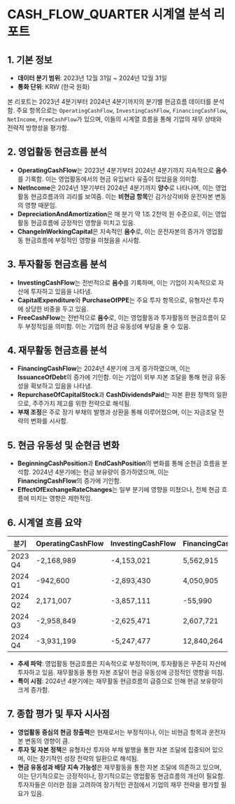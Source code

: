 # CASH_FLOW_QUARTER 시계열 분석 리포트

## 1. 기본 정보
- **데이터 분기 범위**: 2023년 12월 31일 ~ 2024년 12월 31일
- **통화 단위**: KRW (한국 원화)

본 리포트는 2023년 4분기부터 2024년 4분기까지의 분기별 현금흐름 데이터를 분석함. 주요 항목으로는 `OperatingCashFlow`, `InvestingCashFlow`, `FinancingCashFlow`, `NetIncome`, `FreeCashFlow`가 있으며, 이들의 시계열 흐름을 통해 기업의 재무 상태와 전략적 방향성을 평가함.

## 2. 영업활동 현금흐름 분석
- **OperatingCashFlow**는 2023년 4분기부터 2024년 4분기까지 지속적으로 **음수**를 기록함. 이는 영업활동에서의 현금 유입보다 유출이 많았음을 의미함.
- **NetIncome**은 2024년 1분기부터 2024년 4분기까지 **양수**로 나타나며, 이는 영업활동 현금흐름과의 괴리를 보여줌. 이는 **비현금 항목**인 감가상각비와 운전자본 변동의 영향 때문임.
- **DepreciationAndAmortization**은 매 분기 약 1조 2천억 원 수준으로, 이는 영업활동 현금흐름에 긍정적인 영향을 미치고 있음.
- **ChangeInWorkingCapital**은 지속적인 **음수**로, 이는 운전자본의 증가가 영업활동 현금흐름에 부정적인 영향을 미쳤음을 시사함.

## 3. 투자활동 현금흐름 분석
- **InvestingCashFlow**는 전반적으로 **음수**를 기록하며, 이는 기업이 지속적으로 자산에 투자하고 있음을 나타냄.
- **CapitalExpenditure**와 **PurchaseOfPPE**는 주요 투자 항목으로, 유형자산 투자에 상당한 비중을 두고 있음.
- **FreeCashFlow**는 전반적으로 **음수**로, 이는 영업활동과 투자활동의 현금흐름이 모두 부정적임을 의미함. 이는 기업의 현금 유동성에 부담을 줄 수 있음.

## 4. 재무활동 현금흐름 분석
- **FinancingCashFlow**는 2024년 4분기에 크게 증가하였으며, 이는 **IssuanceOfDebt**의 증가에 기인함. 이는 기업이 외부 자본 조달을 통해 현금 유동성을 확보하고 있음을 나타냄.
- **RepurchaseOfCapitalStock**과 **CashDividendsPaid**는 자본 환원 정책의 일환으로, 주주가치 제고를 위한 전략으로 해석됨.
- **부채 조정**은 주로 장기 부채의 발행과 상환을 통해 이루어졌으며, 이는 자금조달 전략의 변화를 시사함.

## 5. 현금 유동성 및 순현금 변화
- **BeginningCashPosition**과 **EndCashPosition**의 변화를 통해 순현금 흐름을 분석함. 2024년 4분기에는 현금 보유량이 증가하였으며, 이는 **FinancingCashFlow**의 증가에 기인함.
- **EffectOfExchangeRateChanges**는 일부 분기에 영향을 미쳤으나, 전체 현금 흐름에 미치는 영향은 제한적임.

## 6. 시계열 흐름 요약

| 분기 | OperatingCashFlow | InvestingCashFlow | FinancingCashFlow | ChangesInCash |
|------|-------------------|-------------------|-------------------|---------------|
| 2023 Q4 | -2,168,989 | -4,153,021 | 5,562,915 | -908,768 |
| 2024 Q1 | -942,600 | -2,893,430 | 4,050,905 | 214,875 |
| 2024 Q2 | 2,171,007 | -3,857,111 | -55,990 | -1,691,703 |
| 2024 Q3 | -2,958,849 | -2,625,471 | 2,607,721 | -2,976,599 |
| 2024 Q4 | -3,931,199 | -5,247,477 | 12,840,264 | 3,661,588 |

- **추세 파악**: 영업활동 현금흐름은 지속적으로 부정적이며, 투자활동은 꾸준히 자산에 투자하고 있음. 재무활동을 통한 자본 조달이 현금 유동성에 긍정적인 영향을 미침.
- **특이 시점**: 2024년 4분기에는 재무활동 현금흐름의 급증으로 인해 현금 보유량이 크게 증가함.

## 7. 종합 평가 및 투자 시사점
- **영업활동 중심의 현금 창출력**은 현재로서는 부정적이나, 이는 비현금 항목과 운전자본 변동의 영향이 큼.
- **투자 및 자본 정책**은 유형자산 투자와 부채 발행을 통한 자본 조달에 집중되어 있으며, 이는 장기적인 성장 전략의 일환으로 해석됨.
- **현금 유동성과 배당 지속 가능성**은 재무활동을 통한 자본 조달에 의존하고 있으며, 이는 단기적으로는 긍정적이나, 장기적으로는 영업활동 현금흐름의 개선이 필요함. 투자자들은 이러한 점을 고려하여 장기적인 관점에서 기업의 재무 전략을 평가할 필요가 있음.